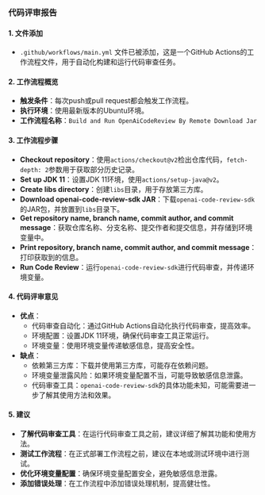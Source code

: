 ### 代码评审报告

#### 1. 文件添加

- `.github/workflows/main.yml` 文件已被添加，这是一个GitHub Actions的工作流程文件，用于自动化构建和运行代码审查任务。

#### 2. 工作流程概览

- **触发条件**：每次push或pull request都会触发工作流程。
- **执行环境**：使用最新版本的Ubuntu环境。
- **工作流程名称**：`Build and Run OpenAiCodeReview By Remote Download Jar`

#### 3. 工作流程步骤

- **Checkout repository**：使用`actions/checkout@v2`检出仓库代码，`fetch-depth: 2`参数用于获取部分历史记录。
- **Set up JDK 11**：设置JDK 11环境，使用`actions/setup-java@v2`。
- **Create libs directory**：创建`libs`目录，用于存放第三方库。
- **Download openai-code-review-sdk JAR**：下载`openai-code-review-sdk`的JAR包，并放置到`libs`目录下。
- **Get repository name, branch name, commit author, and commit message**：获取仓库名称、分支名称、提交作者和提交信息，并存储到环境变量中。
- **Print repository, branch name, commit author, and commit message**：打印获取到的信息。
- **Run Code Review**：运行`openai-code-review-sdk`进行代码审查，并传递环境变量。

#### 4. 代码评审意见

- **优点**：
  - 代码审查自动化：通过GitHub Actions自动化执行代码审查，提高效率。
  - 环境配置：设置JDK 11环境，确保代码审查工具正常运行。
  - 环境变量：使用环境变量传递敏感信息，提高安全性。
- **缺点**：
  - 依赖第三方库：下载并使用第三方库，可能存在依赖问题。
  - 环境变量泄露风险：如果环境变量配置不当，可能导致敏感信息泄露。
  - 代码审查工具：`openai-code-review-sdk`的具体功能未知，可能需要进一步了解其使用方法和效果。

#### 5. 建议

- **了解代码审查工具**：在运行代码审查工具之前，建议详细了解其功能和使用方法。
- **测试工作流程**：在正式部署工作流程之前，建议在本地或测试环境中进行测试。
- **优化环境变量配置**：确保环境变量配置安全，避免敏感信息泄露。
- **添加错误处理**：在工作流程中添加错误处理机制，提高健壮性。
